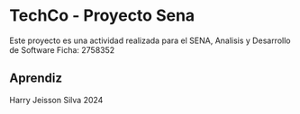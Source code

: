 # TechCo - Proyecto Sena

Este proyecto es una actividad realizada para el SENA, 
Analisis y Desarrollo de Software
Ficha: 2758352

## Aprendiz
Harry Jeisson Silva
2024